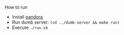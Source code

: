 How to run
- Install [pandora](https://github.com/yandex/pandora#how-to-start)
- Run dumb server: `(cd ../dumb-server && make run)`
- Execute `./run.sh`
